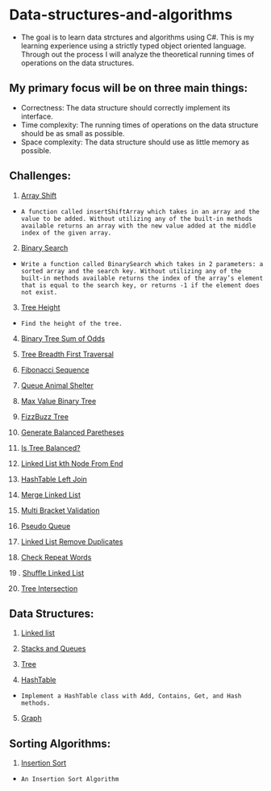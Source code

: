 # Data-structures-and-algorithms

* The goal is to learn data strctures and algorithms using C#. This is my learning experience using a strictly typed object oriented language. Through out the process I will analyze the theoretical running times of operations on the data structures.

## My primary focus will be on three main things:
* Correctness: The data structure should correctly implement its interface.
* Time complexity: The running times of operations on the data structure should be as small as possible.
* Space complexity: The data structure should use as little memory as possible.

## Challenges:

1. [Array Shift](Challenges/ArrayShift/README.md)
- `A function called insertShiftArray which takes in an array and the value to be added. Without utilizing any of the built-in methods available returns an array with the new value added at the middle index of the given array.`

2. [Binary Search](Challenges/BinarySearch/README.md)
- `Write a function called BinarySearch which takes in 2 parameters: a sorted array and the search key. Without utilizing any of the built-in methods available returns the index of the array’s element that is equal to the search key, or returns -1 if the element does not exist.`

3. [Tree Height](Challenges/BinaryTreeHeight/README.md)
- `Find the height of the tree.`

4. [Binary Tree Sum of Odds](Challenges/BinaryTreeSumOfOdds/README.md)

5. [Tree Breadth First Traversal](Challenges/BreadthFirstSearch/README.md)

6. [Fibonacci Sequence](Challenges/Fibonacci/README.md)

7. [Queue Animal Shelter](Challenges/FifoAnimalShelter/README.md)

8. [Max Value Binary Tree](Challenges/FindMaxValueBinaryTree/README.md)

9. [FizzBuzz Tree](Challenges/FizzBuzzTree/README.md)

10. [Generate Balanced Paretheses](Challenges/GenerateBalancedParethesesCombinations/BalancedParenthe)

11. [Is Tree Balanced?](Challenges/IsBinaryTreeBalanced/README.md)

12. [Linked List kth Node From End](Challenges/KthNodeFromEnd/README.md)

13. [HashTable Left Join](Challenges/LeftJoin/README.md)

14. [Merge Linked List](Challenges/MergeLinkedList/README.md)

15. [Multi Bracket Validation](Challenges/MultiBracketValidation/README.md)

16. [Pseudo Queue](Challenges/PseudoQueue/README.md)

17. [Linked List Remove Duplicates](Challenges/RemoveDuplicatesLinkedList/README.md)

18. [Check Repeat Words](Challenges/RepeatWord/README.md)

19 . [Shuffle Linked List](Challenges/ShuffleLinkedList/README.md)

20. [Tree Intersection](Challenges/TreeIntersection/README.md)


## Data Structures:
1. [Linked list](Data-Structures/LinkedList/README.md)

2. [Stacks and Queues](Data-Structures/StacksAndQueues/README.md)

3. [Tree](Data-Structures/tree/README.md)

4. [HashTable](Data-Structures/Hashtables/README.md)
- `Implement a HashTable class with Add, Contains, Get, and Hash methods. `

5. [Graph](Data-Structures/Graph/README.md)


## Sorting Algorithms:

1. [Insertion Sort](Sorting_Algorithms/InsertionSort/README.md)
- `An Insertion Sort Algorithm`
